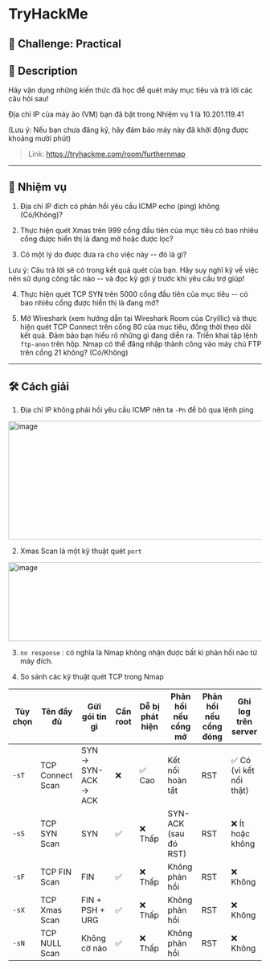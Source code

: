 
# TryHackMe

## 🧩 Challenge: Practical

## 📝 Description

Hãy vận dụng những kiến thức đã học để quét máy mục tiêu và trả lời các câu hỏi sau!

Địa chỉ IP của máy ảo (VM) bạn đã bật trong Nhiệm vụ 1 là 10.201.119.41

(Lưu ý: Nếu bạn chưa đăng ký, hãy đảm bảo máy này đã khởi động được khoảng mười phút)

> Link: https://tryhackme.com/room/furthernmap

---

## 🧠 Nhiệm vụ
1. Địa chỉ IP đích có phản hồi yêu cầu ICMP echo (ping) không (Có/Không)?

2. Thực hiện quét Xmas trên 999 cổng đầu tiên của mục tiêu có bao nhiêu cổng được hiển thị là đang mở hoặc được lọc?

3. Có một lý do được đưa ra cho việc này -- đó là gì?

Lưu ý: Câu trả lời sẽ có trong kết quả quét của bạn. Hãy suy nghĩ kỹ về việc nên sử dụng công tắc nào -- và đọc kỹ gợi ý trước khi yêu cầu trợ giúp!

4. Thực hiện quét TCP SYN trên 5000 cổng đầu tiên của mục tiêu -- có bao nhiêu cổng được hiển thị là đang mở?

5. Mở Wireshark (xem hướng dẫn tại Wireshark Room của Cryillic) và thực hiện quét TCP Connect trên cổng 80 của mục tiêu, đồng thời theo dõi kết quả. Đảm bảo bạn hiểu rõ những gì đang diễn ra. Triển khai tập lệnh `ftp-anon` trên hộp. Nmap có thể đăng nhập thành công vào máy chủ FTP trên cổng 21 không? (Có/Không)

---


## 🛠️ Cách giải

1. Địa chỉ IP không phải hồi yêu cầu ICMP nên ta `-Pn` để bỏ qua lệnh ping

<img width="552" height="236" alt="image" src="https://github.com/user-attachments/assets/d4c4561f-5e43-40b0-b2d0-912a93a4868f" />

2. Xmas Scan là một kỹ thuật quét `port` 

<img width="597" height="157" alt="image" src="https://github.com/user-attachments/assets/d577606b-0610-485b-b52b-fdcb3c7723a2" />

3. `no response` : có nghĩa là Nmap không nhận được bất kì phản hồi nào từ máy đích.

4. So sánh các kỹ thuật quét TCP trong Nmap

| Tùy chọn | Tên đầy đủ         | Gửi gói tin gì              | Cần root | Dễ bị phát hiện | Phản hồi nếu cổng mở | Phản hồi nếu cổng đóng | Ghi log trên server |
|---------|---------------------|-----------------------------|----------|------------------|-----------------------|-------------------------|----------------------|
| `-sT`   | TCP Connect Scan     | SYN → SYN-ACK → ACK         | ❌       | ✅ Cao           | Kết nối hoàn tất       | RST                     | ✅ Có (vì kết nối thật)|
| `-sS`   | TCP SYN Scan         | SYN                         | ✅       | ❌ Thấp          | SYN-ACK (sau đó RST)   | RST                     | ❌ Ít hoặc không       |
| `-sF`   | TCP FIN Scan         | FIN                         | ✅       | ❌ Thấp          | Không phản hồi         | RST                     | ❌ Không               |
| `-sX`   | TCP Xmas Scan        | FIN + PSH + URG             | ✅       | ❌ Thấp          | Không phản hồi         | RST                     | ❌ Không               |
| `-sN`   | TCP NULL Scan        | Không cờ nào                | ✅       | ❌ Thấp          | Không phản hồi         | RST                     | ❌ Không               |










